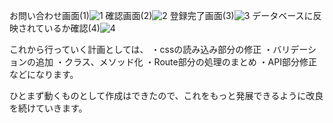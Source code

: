 お問い合わせ画面(1)![1](https://github.com/JWRicky/laravel10-vue3-test/assets/63277990/9f674582-2a73-4191-9b74-ab36c1579498)
確認画面(2)![2](https://github.com/JWRicky/laravel10-vue3-test/assets/63277990/50041412-8eee-4845-bf76-3dead40e2798)
登録完了画面(3)![3](https://github.com/JWRicky/laravel10-vue3-test/assets/63277990/72130341-f2b4-4ace-a8bc-42eaa74da919)
データベースに反映されているか確認(4)![4](https://github.com/JWRicky/laravel10-vue3-test/assets/63277990/6878248a-7b77-49fb-988d-022fc689017b)

これから行っていく計画としては、
・cssの読み込み部分の修正
・バリデーションの追加
・クラス、メソッド化
・Route部分の処理のまとめ
・API部分修正などになります。

ひとまず動くものとして作成はできたので、これをもっと発展できるように改良を続けていきます。
